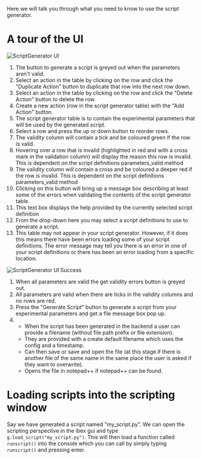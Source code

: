 Here we will talk you through what you need to know to use the script generator.

# A tour of the UI

![ScriptGenerator UI](https://raw.githubusercontent.com/wiki/ISISComputingGroup/ibex_user_manual/UI.JPG)

1. The button to generate a script is greyed out when the parameters aren't valid.
2. Select an action in the table by clicking on the row and click the "Duplicate Action" button to duplicate that row into the next row down.
3. Select an action in the table by clicking on the row and click the "Delete Action" button to delete the row.
4. Create a new action (row in the script generator table) with the "Add Action" button.
5. The script generator table is to contain the experimental parameters that will be used by the generated script.
6. Select a row and press the up or down button to reorder rows.
7. The validity column will contain a tick and be coloured green if the row is valid.
8. Hovering over a row that is invalid (highlighted in red and with a cross mark in the validation column) will display the reason this row is invalid.  This is dependent on the script definitions parameters_valid method
9. The validity column will contain a cross and be coloured a deeper red if the row is invalid.  This is dependent on the script definitions parameters_valid method
10. Clicking on this button will bring up a message box describing at least some of the errors when validating the contents of the script generator table.
11. This text box displays the help provided by the currently selected script definition
12. From the drop-down here you may select a script definitions to use to generate a script.
13. This table may not appear in your script generator. However, if it does this means there have been errors loading some of your script definitions. The error message may tell you there is an error in one of your script definitions or there has been an error loading from a specific location.





![ScriptGenerator UI Success](https://raw.githubusercontent.com/wiki/ISISComputingGroup/ibex_user_manual/UIScriptGenGenerated.JPG)
1. When all parameters are valid the get validity errors button is greyed out.
2. All parameters are valid when there are ticks in the validity columns and no rows are red.
3. Press the "Generate Script" button to generate a script from your experimental parameters and get a file message box pop up.
4. - When the script has been generated in the backend a user can provide a filename (without file path prefix or file extension).
    - They are provided with a create default filename which uses the config and a timestamp.
    - Can then save or save and open the file (at this stage if there is another file of the same name in the same place the user is asked if they want to overwrite).
    - Opens the file in notepad++ if notepad++ can be found.


# Loading scripts into the scripting window

Say we have generated a script named "my_script.py". We can open the scripting perspective in the ibex gui and type `g.load_script("my_script.py")`. This will then load a function called `runscript()` into the console which you can call by simply typing `runscript()` and pressing enter.